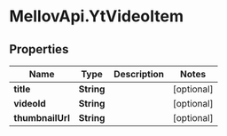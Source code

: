 # MellovApi.YtVideoItem

## Properties
Name | Type | Description | Notes
------------ | ------------- | ------------- | -------------
**title** | **String** |  | [optional] 
**videoId** | **String** |  | [optional] 
**thumbnailUrl** | **String** |  | [optional] 


